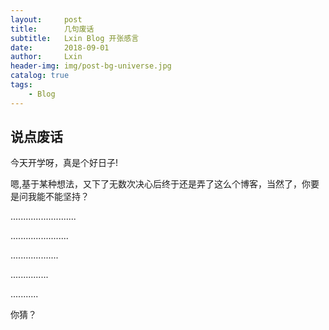 ```yaml
---
layout:     post
title:      几句废话
subtitle:   Lxin Blog 开张感言
date:       2018-09-01
author:     Lxin
header-img: img/post-bg-universe.jpg
catalog: true
tags:
    - Blog
---
```


## 说点废话

今天开学呀，真是个好日子!

嗯,基于某种想法，又下了无数次决心后终于还是弄了这么个博客，当然了，你要是问我能不能坚持？

..........................

.......................

...................

...............

...........

你猜？
